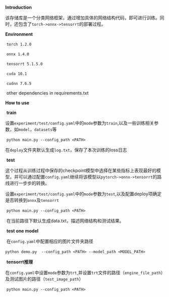 **Introduction**

​     该存储库是一个分类网络框架，通过增加具体的网络结构代码，即可进行训练。同时，还包含了`torch->onnx->tensorrt`的部署过程。

**Environment**

​     `torch 1.2.0`

​     `onnx 1.4.0`

​     `tensorrt 5.1.5.0`

​     `cuda 10.1`

​     `cudnn 7.6.5`

​     other dependencies in requirements.txt

**How to use**

​    **train**

​        设置`experiment/test/config.yaml`中的`mode`参数为`train`,以及一些训练相关参数，如`model`，`datasets`等

​              `python main.py --config_path <PATH>`

​       在`deploy`文件夹默认生成`log.txt`，保存了本次训练的loss日志

​    **test**

​        这个过程从训练过程中保存的checkpoint模型中选择在某些指标上表现最好的模型，并可以通过配置`config.yaml`继续将该模型以`pytorch->onnx->tensorrt`的路线进行一步步的转换。

​        设置`experiment/test/config.yaml`中的`mode`参数为`test`,以及配置deploy项确定是否转换到`onnx`及`tensorrt`

​           `python main.py --config_path <PATH>`  

​        在当前路径下默认生成data.txt，描述网络结构和测试结果。

​    **test one model**

​       在`config.yaml`中配置相应的图片文件夹路径

​           `python demo.py  --config_path <PATH> --model_path <MODEL_PATH>`

​    **tensorrt推理**

​       在`config.yaml`中设置`mode`参数为`trt`,并设置`trt`文件的路径（`engine_file_path`）及测试图片的路径（`test_image_path`）

​          `python main.py --config_path <PATH>`                    

​       

​           

​    